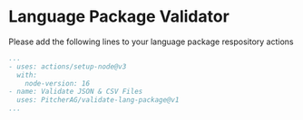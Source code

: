 # Language Package Validator

Please add the following lines to your language package respository actions

```yml
...
- uses: actions/setup-node@v3
  with:
    node-version: 16
- name: Validate JSON & CSV Files
  uses: PitcherAG/validate-lang-package@v1
...
```